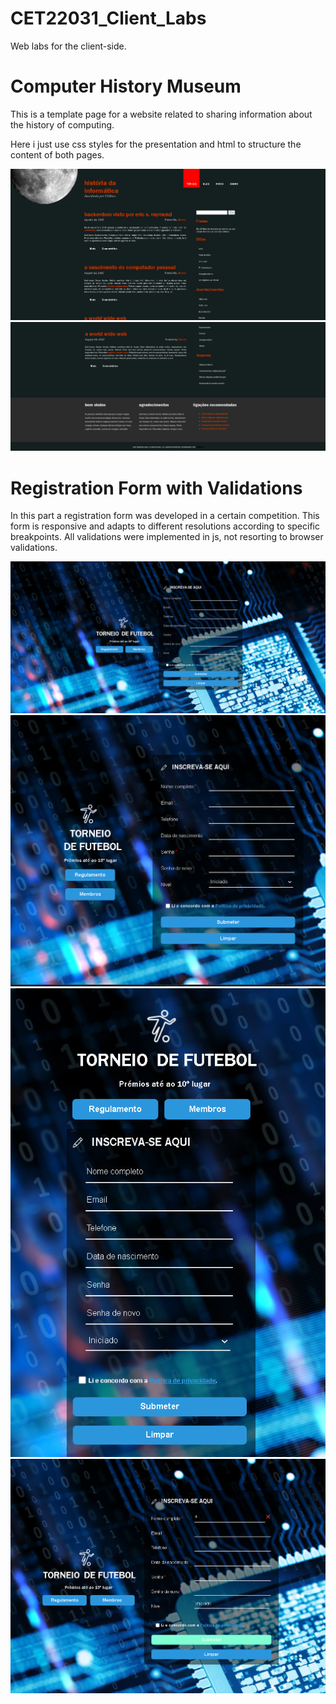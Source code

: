 # CET22031_Client_Labs
Web labs for the client-side.

# Computer History Museum

This is a template page for a website related to sharing information about the history of computing.

Here i just use css styles for the presentation and html to structure the content of both pages.

![Alt Text](https://github.com/7dferreira/CET22031_Client_Labs/blob/main/docs/museu_1.png)
![Alt Text](https://github.com/7dferreira/CET22031_Client_Labs/blob/main/docs/museu_2.png)

# Registration Form with Validations

In this part a registration form was developed in a certain competition. This form is responsive and adapts to different resolutions according to specific breakpoints. All validations were implemented in js, not resorting to browser validations.

![Alt Text](https://github.com/7dferreira/CET22031_Client_Labs/blob/main/docs/formulario_1.png)
![Alt Text](https://github.com/7dferreira/CET22031_Client_Labs/blob/main/docs/formulario_2.png)
![Alt Text](https://github.com/7dferreira/CET22031_Client_Labs/blob/main/docs/formulario_3.png)
![Alt Text](https://github.com/7dferreira/CET22031_Client_Labs/blob/main/docs/formulario_4.png)


